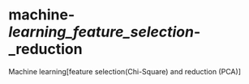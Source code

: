 # machine-_learning_feature_selection_-_reduction
Machine learning[feature selection(Chi-Square) and reduction (PCA)]
